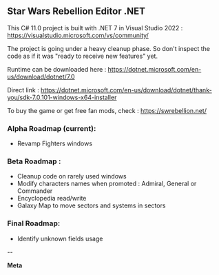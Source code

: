 ## Star Wars Rebellion Editor .NET

This C# 11.0 project is built with .NET 7 in Visual Studio 2022 : https://visualstudio.microsoft.com/vs/community/

The project is going under a heavy cleanup phase. So don't inspect the code as if it was "ready to receive new features" yet.

Runtime can be downloaded here : https://dotnet.microsoft.com/en-us/download/dotnet/7.0

Direct link : https://dotnet.microsoft.com/en-us/download/dotnet/thank-you/sdk-7.0.101-windows-x64-installer

To buy the game or get free fan mods, check : https://swrebellion.net/

### Alpha Roadmap (current):
* Revamp Fighters windows

### Beta Roadmap :
* Cleanup code on rarely used windows
* Modify characters names when promoted : Admiral, General or Commander
* Encyclopedia read/write
* Galaxy Map to move sectors and systems in sectors

### Final Roadmap:
* Identify unknown fields usage

--

**Meta**

